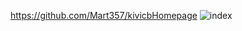 https://github.com/Mart357/kivicbHomepage
![index](https://github.com/user-attachments/assets/fc4260c3-00b9-415c-8f5d-cca7b62d1c3f)
